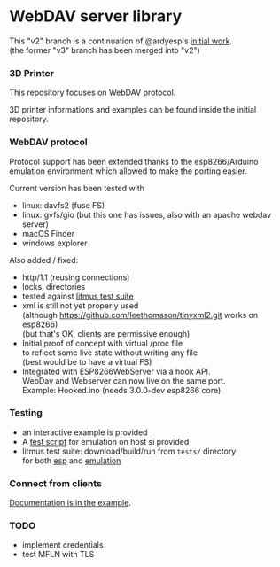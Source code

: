# WebDAV server library

This "v2" branch is a continuation of @ardyesp's [initial work](https://github.com/ardyesp/ESPWebDAV).
<br/>(the former "v3" branch has been merged into "v2")

### 3D Printer

This repository focuses on WebDAV protocol.

3D printer informations and examples can be found inside the initial repository.

### WebDAV protocol

Protocol support has been extended thanks to the esp8266/Arduino emulation
environment which allowed to make the porting easier.

Current version has been tested with 
- linux: davfs2 (fuse FS)
- linux: gvfs/gio (but this one has issues, also with an apache webdav server)
- macOS Finder
- windows explorer

Also added / fixed:
- http/1.1 (reusing connections)
- locks, directories
- tested against [litmus test suite](http://www.webdav.org/neon/litmus)
- xml is still not yet properly used<br/>
  (although https://github.com/leethomason/tinyxml2.git works on esp8266)<br/>
  (but that's OK, clients are permissive enough)
- Initial proof of concept with virtual /proc file<br/>
  to reflect some live state without writing any file<br/>
  (best would be to have a virtual FS)
- Integrated with ESP8266WebServer via a hook API.<br/>
  WebDav and Webserver can now live on the same port.<br/>
  Example: Hooked.ino (needs 3.0.0-dev esp8266 core)

### Testing

- an interactive example is provided
- A [test script](tests/run) for emulation on host si provided
- litmus test suite: download/build/run from `tests/` directory<br/>
  for both [esp](tests/run-test-suite) and [emulation](tests/run-test-suite-emu)

### Connect from clients

[Documentation is in the example](examples/Simple/Simple.ino#L30-L50).

### TODO

- implement credentials
- test MFLN with TLS
